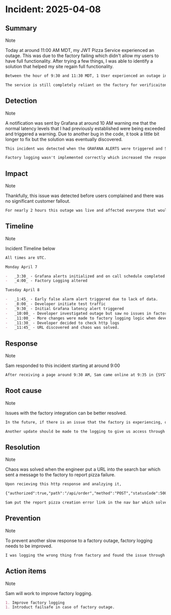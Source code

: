 # Incident: 2025-04-08

## Summary

> [!NOTE]
> Today at around 11:00 AM MDT, my JWT Pizza Service experienced an outage. This was due to the factory failing which didn't allow my users to have full functionality. After trying a few things, I was able to identify a solution that helped my site regain full functionality.

```md
Between the hour of 9:30 and 11:30 MDT, 1 User experienced an outage in the pizza factory that didn't allow for full functionality. This was triggered by an unknown bug in the factory code that my service depended on.

The service is still completely reliant on the factory for verificaiton, and unless factory functionlaity is added into my service code, I would need to find a new way to remedy this solution. Possibly, providing more useful error messages would allow the user to be more informed from the front end.
```

## Detection

> [!NOTE]
> A notification was sent by Grafana at around 10 AM warning me that the normal latency levels that I had previously established were being exceeded and triggered a warning. Due to another bug in the code, it took a little bit longer to fix but the solution was eventually discovered.

```md
This incident was detected when the GRAFANA ALERTS were triggered and Sam was paged.

Factory logging wasn't implemented correctly which increased the response time by roughly 1 to 1.5 hours. Sam initially deployed what he thought was a fix, but then was unsure if his alerting was wrong or his code. After digging around he found the solution. Factory logging needs to be analyzed to ensure quick response times in the future.
```

## Impact

> [!NOTE]
> Thankfully, this issue was detected before users complained and there was no significant customer fallout.

```md
For nearly 2 hours this outage was live and affected everyone that would have been using the application. Thankfully, no users were online at the time and a developer found a fix before major issues.
```

## Timeline

> [!NOTE]
> Incident Timeline below

```md
All times are UTC.

Monday April 7

-   _3:30_ - Grafana alerts initialized and on call schedule completed
-   _4:00_ - Factory Logging altered

Tuesday April 8

-   _1:45_ - Early false alarm alert triggered due to lack of data.
-   _8:00_ - Developer initiate test traffic
-   _9:30_ - Initial Grafana latency alert triggered
-   _10:00_ - Developer investigated outage but saw no issues in factory logging
-   _11:00_ - More changes were made to factory logging logic when developer was worried he was missing something after the inital alarm.
-   _11:30_ - Developer decided to check http logs
-   _11:45_ - URL discovered and chaos was solved.
```

## Response

> [!NOTE]
> Sam responded to this incident starting at around 9:00

```md
After receiving a page around 9:30 AM, Sam came online at 9:35 in {SYSTEM WHERE INCIDENT INFO IS CAPTURED}.
```

## Root cause

> [!NOTE]
> Issues with the factory integration can be better resolved.

```md
In the future, if there is an issue that the factory is experiencing, our code should better handle that and make sure that we have proper fallback techniques.

Another update should be made to the logging to give us access through factory logs to what the issues is.
```

## Resolution

> [!NOTE]
> Chaos was solved when the engineer put a URL into the search bar which sent a message to the factory to report pizza failure.

```md
Upon recieving this http response and analzying it,

{"authorized":true,"path":"/api/order","method":"POST","statusCode":500,"reqBody":"{\"franchiseId\":1,\"storeId\":1,\"items\":[{\"menuId\":1,\"description\":\"Veggie\",\"price\":0.05}]}","resBody":"{\"message\":\"Failed to fulfill order at factory\",\"reportPizzaCreationErrorToPizzaFactoryUrl\":\"https://cs329.cs.byu.edu/api/report?apiKey=5958d93c9ec047fa813807d4777069d7&fixCode=484ade8c2f6340bc8dfff63de5feab04\"}"}

Sam put the report pizza creation error link in the nav bar which solved the issues.
```

## Prevention

> [!NOTE]
> To prevent another slow response to a factory outage, factory logging needs to be improved.

```md
I was logging the wrong thing from factory and found the issue through the https logs. I would have found it far faster if the response from the factory was being logged in its entirety. I mistakenly logged part of the request.
```

## Action items

> [!NOTE]
> Sam will work to improve factory logging.

```md
1. Improve factory logging
1. Introduct failsafe in case of factory outage.
```
